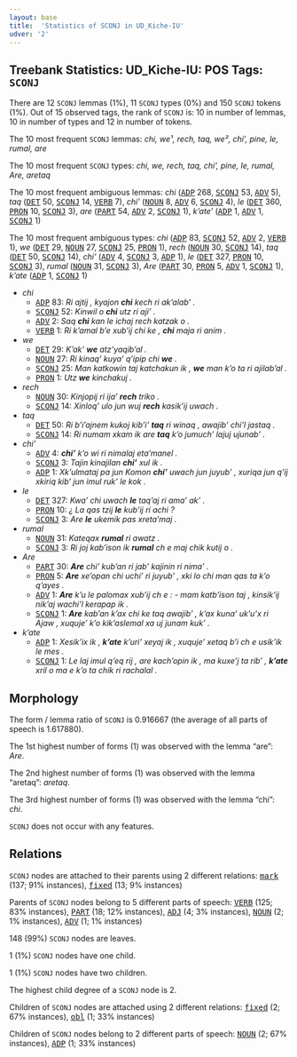 ```yaml
---
layout: base
title:  'Statistics of SCONJ in UD_Kiche-IU'
udver: '2'
---
```


## Treebank Statistics: UD_Kiche-IU: POS Tags: `SCONJ`

There are 12 `SCONJ` lemmas (1%), 11 `SCONJ` types (0%) and 150 `SCONJ` tokens (1%).
Out of 15 observed tags, the rank of `SCONJ` is: 10 in number of lemmas, 10 in number of types and 12 in number of tokens.

The 10 most frequent `SCONJ` lemmas: <em>chi, we¹, rech, taq, we², chiʼ, pine, le, rumal, are</em>

The 10 most frequent `SCONJ` types:  <em>chi, we, rech, taq, chiʼ, pine, le, rumal, Are, aretaq</em>

The 10 most frequent ambiguous lemmas: <em>chi</em> (<tt><a href="quc_iu-pos-ADP.html">ADP</a></tt> 268, <tt><a href="quc_iu-pos-SCONJ.html">SCONJ</a></tt> 53, <tt><a href="quc_iu-pos-ADV.html">ADV</a></tt> 5), <em>taq</em> (<tt><a href="quc_iu-pos-DET.html">DET</a></tt> 50, <tt><a href="quc_iu-pos-SCONJ.html">SCONJ</a></tt> 14, <tt><a href="quc_iu-pos-VERB.html">VERB</a></tt> 7), <em>chiʼ</em> (<tt><a href="quc_iu-pos-NOUN.html">NOUN</a></tt> 8, <tt><a href="quc_iu-pos-ADV.html">ADV</a></tt> 6, <tt><a href="quc_iu-pos-SCONJ.html">SCONJ</a></tt> 4), <em>le</em> (<tt><a href="quc_iu-pos-DET.html">DET</a></tt> 360, <tt><a href="quc_iu-pos-PRON.html">PRON</a></tt> 10, <tt><a href="quc_iu-pos-SCONJ.html">SCONJ</a></tt> 3), <em>are</em> (<tt><a href="quc_iu-pos-PART.html">PART</a></tt> 54, <tt><a href="quc_iu-pos-ADV.html">ADV</a></tt> 2, <tt><a href="quc_iu-pos-SCONJ.html">SCONJ</a></tt> 1), <em>kʼateʼ</em> (<tt><a href="quc_iu-pos-ADP.html">ADP</a></tt> 1, <tt><a href="quc_iu-pos-ADV.html">ADV</a></tt> 1, <tt><a href="quc_iu-pos-SCONJ.html">SCONJ</a></tt> 1)

The 10 most frequent ambiguous types:  <em>chi</em> (<tt><a href="quc_iu-pos-ADP.html">ADP</a></tt> 83, <tt><a href="quc_iu-pos-SCONJ.html">SCONJ</a></tt> 52, <tt><a href="quc_iu-pos-ADV.html">ADV</a></tt> 2, <tt><a href="quc_iu-pos-VERB.html">VERB</a></tt> 1), <em>we</em> (<tt><a href="quc_iu-pos-DET.html">DET</a></tt> 29, <tt><a href="quc_iu-pos-NOUN.html">NOUN</a></tt> 27, <tt><a href="quc_iu-pos-SCONJ.html">SCONJ</a></tt> 25, <tt><a href="quc_iu-pos-PRON.html">PRON</a></tt> 1), <em>rech</em> (<tt><a href="quc_iu-pos-NOUN.html">NOUN</a></tt> 30, <tt><a href="quc_iu-pos-SCONJ.html">SCONJ</a></tt> 14), <em>taq</em> (<tt><a href="quc_iu-pos-DET.html">DET</a></tt> 50, <tt><a href="quc_iu-pos-SCONJ.html">SCONJ</a></tt> 14), <em>chiʼ</em> (<tt><a href="quc_iu-pos-ADV.html">ADV</a></tt> 4, <tt><a href="quc_iu-pos-SCONJ.html">SCONJ</a></tt> 3, <tt><a href="quc_iu-pos-ADP.html">ADP</a></tt> 1), <em>le</em> (<tt><a href="quc_iu-pos-DET.html">DET</a></tt> 327, <tt><a href="quc_iu-pos-PRON.html">PRON</a></tt> 10, <tt><a href="quc_iu-pos-SCONJ.html">SCONJ</a></tt> 3), <em>rumal</em> (<tt><a href="quc_iu-pos-NOUN.html">NOUN</a></tt> 31, <tt><a href="quc_iu-pos-SCONJ.html">SCONJ</a></tt> 3), <em>Are</em> (<tt><a href="quc_iu-pos-PART.html">PART</a></tt> 30, <tt><a href="quc_iu-pos-PRON.html">PRON</a></tt> 5, <tt><a href="quc_iu-pos-ADV.html">ADV</a></tt> 1, <tt><a href="quc_iu-pos-SCONJ.html">SCONJ</a></tt> 1), <em>kʼate</em> (<tt><a href="quc_iu-pos-ADP.html">ADP</a></tt> 1, <tt><a href="quc_iu-pos-SCONJ.html">SCONJ</a></tt> 1)


* <em>chi</em>
  * <tt><a href="quc_iu-pos-ADP.html">ADP</a></tt> 83: <em>Ri ajtij , kyajon <b>chi</b> kech ri akʼalabʼ .</em>
  * <tt><a href="quc_iu-pos-SCONJ.html">SCONJ</a></tt> 52: <em>Kinwil o <b>chi</b> utz ri ajiʼ .</em>
  * <tt><a href="quc_iu-pos-ADV.html">ADV</a></tt> 2: <em>Saq <b>chi</b> kan le ichaj rech katzak o .</em>
  * <tt><a href="quc_iu-pos-VERB.html">VERB</a></tt> 1: <em>Ri kʼamal bʼe xubʼij chi ke , <b>chi</b> maja ri anim .</em>
* <em>we</em>
  * <tt><a href="quc_iu-pos-DET.html">DET</a></tt> 29: <em>Kʼakʼ <b>we</b> atzʼyaqibʼal .</em>
  * <tt><a href="quc_iu-pos-NOUN.html">NOUN</a></tt> 27: <em>Ri kinaqʼ kuyaʼ qʼipip chi <b>we</b> .</em>
  * <tt><a href="quc_iu-pos-SCONJ.html">SCONJ</a></tt> 25: <em>Man katkowin taj katchakun ik , <b>we</b> man kʼo ta ri ajilabʼal .</em>
  * <tt><a href="quc_iu-pos-PRON.html">PRON</a></tt> 1: <em>Utz <b>we</b> kinchakuj .</em>
* <em>rech</em>
  * <tt><a href="quc_iu-pos-NOUN.html">NOUN</a></tt> 30: <em>Kinjopij ri ijaʼ <b>rech</b> triko .</em>
  * <tt><a href="quc_iu-pos-SCONJ.html">SCONJ</a></tt> 14: <em>Xinloqʼ ulo jun wuj <b>rech</b> kasikʼij uwach .</em>
* <em>taq</em>
  * <tt><a href="quc_iu-pos-DET.html">DET</a></tt> 50: <em>Ri bʼiʼajnem kukoj kibʼiʼ <b>taq</b> ri winaq , awajibʼ chiʼl jastaq .</em>
  * <tt><a href="quc_iu-pos-SCONJ.html">SCONJ</a></tt> 14: <em>Ri numam xkam ik are <b>taq</b> kʼo jumuchʼ lajuj ujunabʼ .</em>
* <em>chiʼ</em>
  * <tt><a href="quc_iu-pos-ADV.html">ADV</a></tt> 4: <em><b>chiʼ</b> kʼo wi ri nimalaj etaʼmanel .</em>
  * <tt><a href="quc_iu-pos-SCONJ.html">SCONJ</a></tt> 3: <em>Tajin kinajilan <b>chiʼ</b> xul ik .</em>
  * <tt><a href="quc_iu-pos-ADP.html">ADP</a></tt> 1: <em>Xkʼulmataj pa jun Komon <b>chiʼ</b> uwach jun juyubʼ , xuriqa jun qʼij xkiriq kibʼ jun imul rukʼ le kok .</em>
* <em>le</em>
  * <tt><a href="quc_iu-pos-DET.html">DET</a></tt> 327: <em>Kwaʼ chi uwach <b>le</b> taqʼaj ri amaʼ akʼ .</em>
  * <tt><a href="quc_iu-pos-PRON.html">PRON</a></tt> 10: <em>¿ La qas tzij <b>le</b> kubʼij ri achi ?</em>
  * <tt><a href="quc_iu-pos-SCONJ.html">SCONJ</a></tt> 3: <em>Are <b>le</b> ukemik pas xretaʼmaj .</em>
* <em>rumal</em>
  * <tt><a href="quc_iu-pos-NOUN.html">NOUN</a></tt> 31: <em>Kateqax <b>rumal</b> ri awatz .</em>
  * <tt><a href="quc_iu-pos-SCONJ.html">SCONJ</a></tt> 3: <em>Ri joj kabʼison ik <b>rumal</b> ch e maj chik kutij o .</em>
* <em>Are</em>
  * <tt><a href="quc_iu-pos-PART.html">PART</a></tt> 30: <em><b>Are</b> chiʼ kubʼan ri jabʼ kajinin ri nimaʼ .</em>
  * <tt><a href="quc_iu-pos-PRON.html">PRON</a></tt> 5: <em><b>Are</b> xeʼopan chi uchiʼ ri juyubʼ , xki lo chi man qas ta kʼo qʼayes .</em>
  * <tt><a href="quc_iu-pos-ADV.html">ADV</a></tt> 1: <em><b>Are</b> kʼu le palomax xubʼij ch e : - mam katbʼison taj , kinsikʼij nikʼaj wachiʼl kerapap ik .</em>
  * <tt><a href="quc_iu-pos-SCONJ.html">SCONJ</a></tt> 1: <em><b>Are</b> kabʼan kʼax chi ke taq awajibʼ , kʼax kunaʼ ukʼuʼx ri Ajaw , xuqujeʼ kʼo kikʼaslemal xa uj junam kukʼ .</em>
* <em>kʼate</em>
  * <tt><a href="quc_iu-pos-ADP.html">ADP</a></tt> 1: <em>Xesikʼix ik , <b>kʼate</b> kʼuriʼ xeyaj ik , xuqujeʼ xetaq bʼi ch e usikʼik le mes .</em>
  * <tt><a href="quc_iu-pos-SCONJ.html">SCONJ</a></tt> 1: <em>Le laj imul qʼeq rij , are kachʼopin ik , ma kuxeʼj ta ribʼ , <b>kʼate</b> xril o ma e kʼo ta chik ri rachalal .</em>

## Morphology

The form / lemma ratio of `SCONJ` is 0.916667 (the average of all parts of speech is 1.617880).

The 1st highest number of forms (1) was observed with the lemma “are”: <em>Are</em>.

The 2nd highest number of forms (1) was observed with the lemma “aretaq”: <em>aretaq</em>.

The 3rd highest number of forms (1) was observed with the lemma “chi”: <em>chi</em>.

`SCONJ` does not occur with any features.


## Relations

`SCONJ` nodes are attached to their parents using 2 different relations: <tt><a href="quc_iu-dep-mark.html">mark</a></tt> (137; 91% instances), <tt><a href="quc_iu-dep-fixed.html">fixed</a></tt> (13; 9% instances)

Parents of `SCONJ` nodes belong to 5 different parts of speech: <tt><a href="quc_iu-pos-VERB.html">VERB</a></tt> (125; 83% instances), <tt><a href="quc_iu-pos-PART.html">PART</a></tt> (18; 12% instances), <tt><a href="quc_iu-pos-ADJ.html">ADJ</a></tt> (4; 3% instances), <tt><a href="quc_iu-pos-NOUN.html">NOUN</a></tt> (2; 1% instances), <tt><a href="quc_iu-pos-ADV.html">ADV</a></tt> (1; 1% instances)

148 (99%) `SCONJ` nodes are leaves.

1 (1%) `SCONJ` nodes have one child.

1 (1%) `SCONJ` nodes have two children.

The highest child degree of a `SCONJ` node is 2.

Children of `SCONJ` nodes are attached using 2 different relations: <tt><a href="quc_iu-dep-fixed.html">fixed</a></tt> (2; 67% instances), <tt><a href="quc_iu-dep-obl.html">obl</a></tt> (1; 33% instances)

Children of `SCONJ` nodes belong to 2 different parts of speech: <tt><a href="quc_iu-pos-NOUN.html">NOUN</a></tt> (2; 67% instances), <tt><a href="quc_iu-pos-ADP.html">ADP</a></tt> (1; 33% instances)

